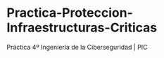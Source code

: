 # Practica-Proteccion-Infraestructuras-Criticas
Práctica 4º Ingeniería de la Ciberseguridad  |  PIC
